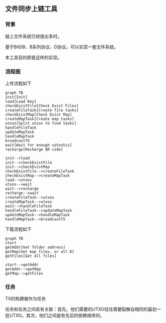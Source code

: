 ## 文件同步上链工具

### 背景

链上文件系统已经提出多时。

基于BitDB、B系列协议、D协议，可以实现一套文件系统。

本工具目的即是这样的实现。

### 流程图

上传流程如下

~~~mermaid
graph TB
init[Init]
load[Load Key]
checkExistFile[Check Exist Files]
createFileTask[Create file tasks]
checkExistMap[Check Exist Map]
createMapTask[Create map tasks]
utxos[Split utxos to fund tasks]
handleFileTask
updateMapTask
handleMapTask
broadcastTX
wait[Wait for enough satoshis]
recharge[Recharge QR code]

init-->load
init-->checkExistFile
init-->checkExistMap
checkExistFile-->createFileTask
checkExistMap-->createMapTask
load-->utxos
utxos-->wait
wait-->recharge
recharge-->wait
createFileTask-->utxos
createMapTask-->utxos
wait-->handleFileTask
handleFileTask-->updateMapTask
updateMapTask-->handleMapTask
handleMapTask-->broadcastTX

~~~

下载流程如下

~~~mermaid
graph TB
start
getAddr[Get folder address]
getMap[Get map files, or all D]
getFiles[Get all files]

start-->getAddr
getAddr-->getMap
getMap-->getFiles
~~~

### 任务

TX的构建被作为任务

任务和任务之间具有关联：首先，他们需要的UTXO往往需要裂解自相同的最初一批UTXO。其次，他们之间是有先后的依赖顺序的。





